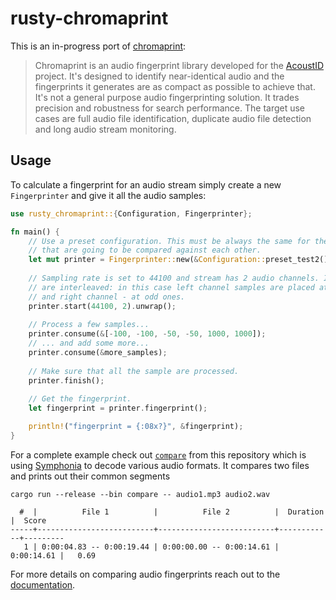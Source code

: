 # rusty-chromaprint
This is an in-progress port of [chromaprint](https://github.com/acoustid/chromaprint):

> Chromaprint is an audio fingerprint library developed for the [AcoustID](https://acoustid.org/) project. It's designed to identify near-identical audio and the fingerprints it generates are as compact as possible to achieve that. It's not a general purpose audio fingerprinting solution. It trades precision and robustness for search performance. The target use cases are full audio file identification, duplicate audio file detection and long audio stream monitoring.

## Usage
To calculate a fingerprint for an audio stream simply create a new `Fingerprinter` 
and give it all the audio samples:

```rust
use rusty_chromaprint::{Configuration, Fingerprinter};

fn main() {
    // Use a preset configuration. This must be always the same for the audio fingerprints 
    // that are going to be compared against each other.
    let mut printer = Fingerprinter::new(&Configuration::preset_test2());
    
    // Sampling rate is set to 44100 and stream has 2 audio channels. It is expected that samples 
    // are interleaved: in this case left channel samples are placed at even indices 
    // and right channel - at odd ones.
    printer.start(44100, 2).unwrap();
    
    // Process a few samples...
    printer.consume(&[-100, -100, -50, -50, 1000, 1000]);
    // ... and add some more...
    printer.consume(&more_samples);
    
    // Make sure that all the sample are processed.
    printer.finish();
    
    // Get the fingerprint.
    let fingerprint = printer.fingerprint();

    println!("fingerprint = {:08x?}", &fingerprint);
}
```

For a complete example check out [`compare`](https://github.com/darksv/rusty-chromaprint/blob/main/compare/src/main.rs) from this repository
which is using [Symphonia](https://github.com/pdeljanov/Symphonia) to decode various audio formats. It compares two files and prints out their common segments
```
cargo run --release --bin compare -- audio1.mp3 audio2.wav
```

```
  #  |          File 1          |          File 2          |  Duration  |  Score  
-----+--------------------------+--------------------------+------------+---------
   1 | 0:00:04.83 -- 0:00:19.44 | 0:00:00.00 -- 0:00:14.61 | 0:00:14.61 |   0.69
```

For more details on comparing audio fingerprints reach out to the [documentation](https://docs.rs/rusty-chromaprint/latest/rusty_chromaprint/fn.match_fingerprints.html).
